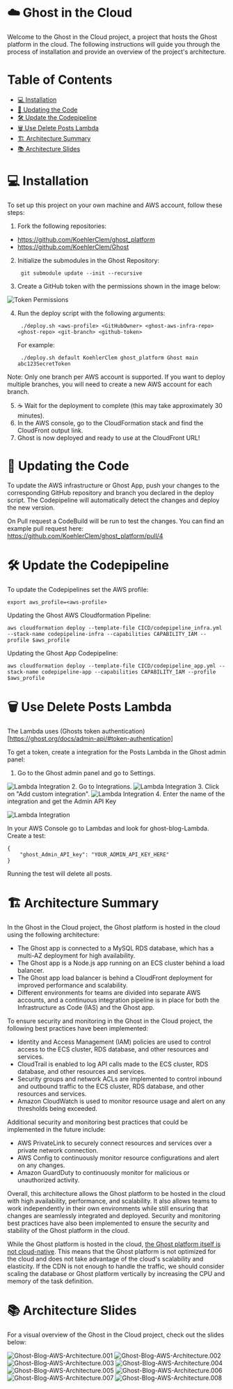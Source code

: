 # ☁️ Ghost in the Cloud

Welcome to the Ghost in the Cloud project, a project that hosts the Ghost platform in the cloud. The following instructions will guide you through the process of installation and provide an overview of the project's architecture.

# Table of Contents

- [💻 Installation](#-installation)
- [🔄 Updating the Code](#-updating-the-code)
- [🛠️ Update the Codepipeline](#️-update-the-codepipeline)
- [🗑️ Use Delete Posts Lambda](#️-use-delete-posts-lambda)
- [🏗️ Architecture Summary](#️-architecture-summary)
- [📚 Architecture Slides](#-architecture-slides)

# 💻 Installation

To set up this project on your own machine and AWS account, follow these steps:

1. Fork the following repositories:

- https://github.com/KoehlerClem/ghost_platform
- https://github.com/KoehlerClem/Ghost

2. Initialize the submodules in the Ghost Repository:

        git submodule update --init --recursive

3. Create a GitHub token with the permissions shown in the image below:

![Token Permissions](Documentation/TokenPermissions.png)

4. Run the deploy script with the following arguments:

        ./deploy.sh <aws-profile> <GitHubOwner> <ghost-aws-infra-repo> <ghost-repo> <git-branch> <github-token>
        
    For example: 
        
        ./deploy.sh default KoehlerClem ghost_platform Ghost main abc123SecretToken

Note: Only one branch per AWS account is supported. If you want to deploy multiple branches, you will need to create a new AWS account for each branch.

5. ☕️ Wait for the deployment to complete (this may take approximately 30 minutes).
6. In the AWS console, go to the CloudFormation stack and find the CloudFront output link.
7. Ghost is now deployed and ready to use at the CloudFront URL!

# 🔄 Updating the Code 

To update the AWS infrastructure or Ghost App, push your changes to the corresponding GitHub repository and branch you declared in the deploy script. The Codepipeline will automatically detect the changes and deploy the new version. 

On Pull request a CodeBuild will be run to test the changes. You can find an example pull request here: https://github.com/KoehlerClem/ghost_platform/pull/4

# 🛠️ Update the Codepipeline

To update the Codepipelines set the AWS profile:
    
    export aws_profile=<aws-profile>

Updating the Ghost AWS Cloudformation Pipeline:

    aws cloudformation deploy --template-file CICD/codepipeline_infra.yml --stack-name codepipeline-infra --capabilities CAPABILITY_IAM --profile $aws_profile

Updating the Ghost App Codepipeline:

    aws cloudformation deploy --template-file CICD/codepipeline_app.yml --stack-name codepipeline-app --capabilities CAPABILITY_IAM --profile $aws_profile
    

# 🗑️ Use Delete Posts Lambda

The Lambda uses (Ghosts token authentication)[https://ghost.org/docs/admin-api/#token-authentication]

To get a token, create a integration for the Posts Lambda in the Ghost admin panel:

1. Go to the Ghost admin panel and go to Settings.

![Lambda Integration](Documentation/integration1.png)
2. Go to Integrations.
![Lambda Integration](Documentation/integration2.png)
3. Click on "Add custom integration".
![Lambda Integration](Documentation/integration3.png)
4. Enter the name of the integration and get the Admin API Key

![Lambda Integration](Documentation/integration4.png)

In your AWS Console go to Lambdas and look for ghost-blog-Lambda. Create a test:

    { 
        "ghost_Admin_API_key": "YOUR_ADMIN_API_KEY_HERE" 
    }

Running the test will delete all posts.

# 🏗️ Architecture Summary

In the Ghost in the Cloud project, the Ghost platform is hosted in the cloud using the following architecture:

- The Ghost app is connected to a MySQL RDS database, which has a multi-AZ deployment for high availability.
- The Ghost app is a Node.js app running on an ECS cluster behind a load balancer.
- The Ghost app load balancer is behind a CloudFront deployment for improved performance and scalability.
- Different environments for teams are divided into separate AWS accounts, and a continuous integration pipeline is in place for both the Infrastructure as Code (IAS) and the Ghost app.

To ensure security and monitoring in the Ghost in the Cloud project, the following best practices have been implemented:

- Identity and Access Management (IAM) policies are used to control access to the ECS cluster, RDS database, and other resources and services.
- CloudTrail is enabled to log API calls made to the ECS cluster, RDS database, and other resources and services.
- Security groups and network ACLs are implemented to control inbound and outbound traffic to the ECS cluster, RDS database, and other resources and services.
- Amazon CloudWatch is used to monitor resource usage and alert on any thresholds being exceeded.

Additional security and monitoring best practices that could be implemented in the future include:

- AWS PrivateLink to securely connect resources and services over a private network connection.
- AWS Config to continuously monitor resource configurations and alert on any changes.
- Amazon GuardDuty to continuously monitor for malicious or unauthorized activity.

Overall, this architecture allows the Ghost platform to be hosted in the cloud with high availability, performance, and scalability. It also allows teams to work independently in their own environments while still ensuring that changes are seamlessly integrated and deployed. Security and monitoring best practices have also been implemented to ensure the security and stability of the Ghost platform in the cloud.

While the Ghost platform is hosted in the cloud, [the Ghost platform itself is not cloud-native](https://ghost.org/docs/faq/clustering-sharding-multi-server/). This means that the Ghost platform is not optimized for the cloud and does not take advantage of the cloud's scalability and elasticity. If the CDN is not enough to handle the traffic, we should consider scaling the database or Ghost platform vertically by increasing the CPU and memory of the task definition.

# 📚 Architecture Slides

For a visual overview of the Ghost in the Cloud project, check out the slides below:

![Ghost-Blog-AWS-Architecture.001](Documentation/Ghost-Blog-AWS-Architecture.001.png)
![Ghost-Blog-AWS-Architecture.002](Documentation/Ghost-Blog-AWS-Architecture.002.png)
![Ghost-Blog-AWS-Architecture.003](Documentation/Ghost-Blog-AWS-Architecture.003.png)
![Ghost-Blog-AWS-Architecture.004](Documentation/Ghost-Blog-AWS-Architecture.004.png)
![Ghost-Blog-AWS-Architecture.005](Documentation/Ghost-Blog-AWS-Architecture.005.png)
![Ghost-Blog-AWS-Architecture.006](Documentation/Ghost-Blog-AWS-Architecture.006.png)
![Ghost-Blog-AWS-Architecture.007](Documentation/Ghost-Blog-AWS-Architecture.007.png)
![Ghost-Blog-AWS-Architecture.008](Documentation/Ghost-Blog-AWS-Architecture.008.png)

